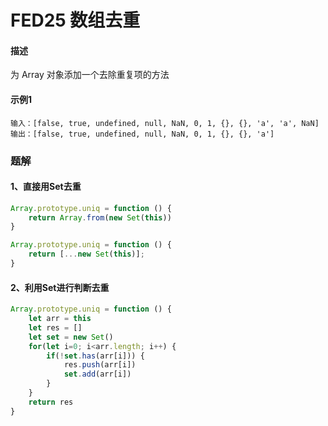 # FED25 数组去重


#### 描述

为 Array 对象添加一个去除重复项的方法

#### 示例1

```
输入：[false, true, undefined, null, NaN, 0, 1, {}, {}, 'a', 'a', NaN]
输出：[false, true, undefined, null, NaN, 0, 1, {}, {}, 'a']
```



### 题解

#### 1、直接用Set去重

```javascript
Array.prototype.uniq = function () {
    return Array.from(new Set(this))
}

Array.prototype.uniq = function () {
    return [...new Set(this)];
}
```

#### 2、利用Set进行判断去重

```javascript
Array.prototype.uniq = function () {
    let arr = this
    let res = []
    let set = new Set()
    for(let i=0; i<arr.length; i++) {
        if(!set.has(arr[i])) {
            res.push(arr[i])
            set.add(arr[i])
        }
    }
    return res
}
```

